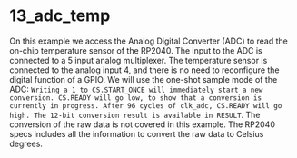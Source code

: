 # 13_adc_temp

On this example we access the Analog Digital Converter (ADC) to read the on-chip temperature sensor of the RP2040.
The input to the ADC is connected to a 5 input analog multiplexer. The temperature sensor is connected to the analog input 4, and there is no need to reconfigure the digital function of a GPIO.
We will use the one-shot sample mode of the ADC: ``Writing a 1 to CS.START_ONCE will immediately start a new conversion. CS.READY will go low, to show that a
conversion is currently in progress. After 96 cycles of clk_adc, CS.READY will go high. The 12-bit conversion result is
available in RESULT``.
The conversion of the raw data is not covered in this example. The RP2040 specs includes all the information to convert the raw data to Celsius degrees.
